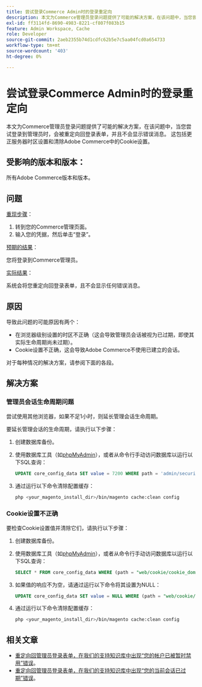```yaml
---
title: 尝试登录Commerce Admin时的登录重定向
description: 本文为Commerce管理员登录问题提供了可能的解决方案，在该问题中，当您尝试登录到管理员时，会被重定向回登录表单，并且不会显示错误消息。 这包括更正服务器时区设置和清除Adobe Commerce中的Cookie设置。
exl-id: ff3114fd-8690-4983-8221-cf807f083b15
feature: Admin Workspace, Cache
role: Developer
source-git-commit: 2aeb2355b74d1cdfc62b5e7c5aa04fcd0a654733
workflow-type: tm+mt
source-wordcount: '403'
ht-degree: 0%

---
```


# 尝试登录Commerce Admin时的登录重定向

本文为Commerce管理员登录问题提供了可能的解决方案，在该问题中，当您尝试登录到管理员时，会被重定向回登录表单，并且不会显示错误消息。 这包括更正服务器时区设置和清除Adobe Commerce中的Cookie设置。

## 受影响的版本和版本：

所有Adobe Commerce版本和版本。

## 问题

<u>重现步骤</u>：

1. 转到您的Commerce管理页面。
1. 输入您的凭据，然后单击“登录”。

<u>预期的结果</u>：

您将登录到Commerce管理员。

<u>实际结果</u>：

系统会将您重定向回登录表单，且不会显示任何错误消息。

## 原因

导致此问题的可能原因有两个：

* 在浏览器级别设置的时区不正确（这会导致管理员会话被视为已过期，即使其实际生命周期尚未过期）。
* Cookie设置不正确，这会导致Adobe Commerce不使用已建立的会话。

对于每种情况的解决方案，请参阅下面的各段。

## 解决方案

### 管理员会话生命周期问题

尝试使用其他浏览器，如果不足1小时，则延长管理会话生命周期。

要延长管理会话的生命周期，请执行以下步骤：

1. 创建数据库备份。
1. 使用数据库工具（如[phpMyAdmin](https://experienceleague.adobe.com/en/docs/commerce-operations/installation-guide/prerequisites/optional-software#phpmyadmin)），或者从命令行手动访问数据库以运行以下SQL查询：

   ```sql
   UPDATE core_config_data SET value = 7200 WHERE path = 'admin/security/session_lifetime';
   ```

1. 通过运行以下命令清除配置缓存：

   ```bash
   php <your_magento_install_dir>/bin/magento cache:clean config
   ```

### Cookie设置不正确

要检查Cookie设置值并清除它们，请执行以下步骤：

1. 创建数据库备份。
1. 使用数据库工具（如[phpMyAdmin](https://experienceleague.adobe.com/en/docs/commerce-operations/installation-guide/prerequisites/optional-software#phpmyadmin)），或者从命令行手动访问数据库以运行以下SQL查询：

   ```sql
   SELECT * FROM core_config_data WHERE (path = "web/cookie/cookie_domain" OR path = "web/cookie/cookie_path");
   ```

1. 如果值的响应不为空，请通过运行以下命令将其设置为NULL：

   ```sql
   UPDATE core_config_data SET value = NULL WHERE (path = "web/cookie/cookie_domain" OR path = "web/cookie/cookie_path");
   ```

1. 通过运行以下命令清除配置缓存：

   ```bash
   php <your_magento_install_dir>/bin/magento cache:clean config
   ```

## 相关文章

* [重定向回管理员登录表单，在我们的支持知识库中出现“您的帐户已被暂时禁用”错误](/help/troubleshooting/miscellaneous/redirect-back-to-the-admin-login-form-with-your-account-is-temporarily-disabled-error.md)。
* [重定向回管理员登录表单，在我们的支持知识库中出现“您的当前会话已过期”错误](/help/troubleshooting/miscellaneous/redirect-back-to-the-admin-login-form-with-your-current-session-has-been-expired-error.md)。
